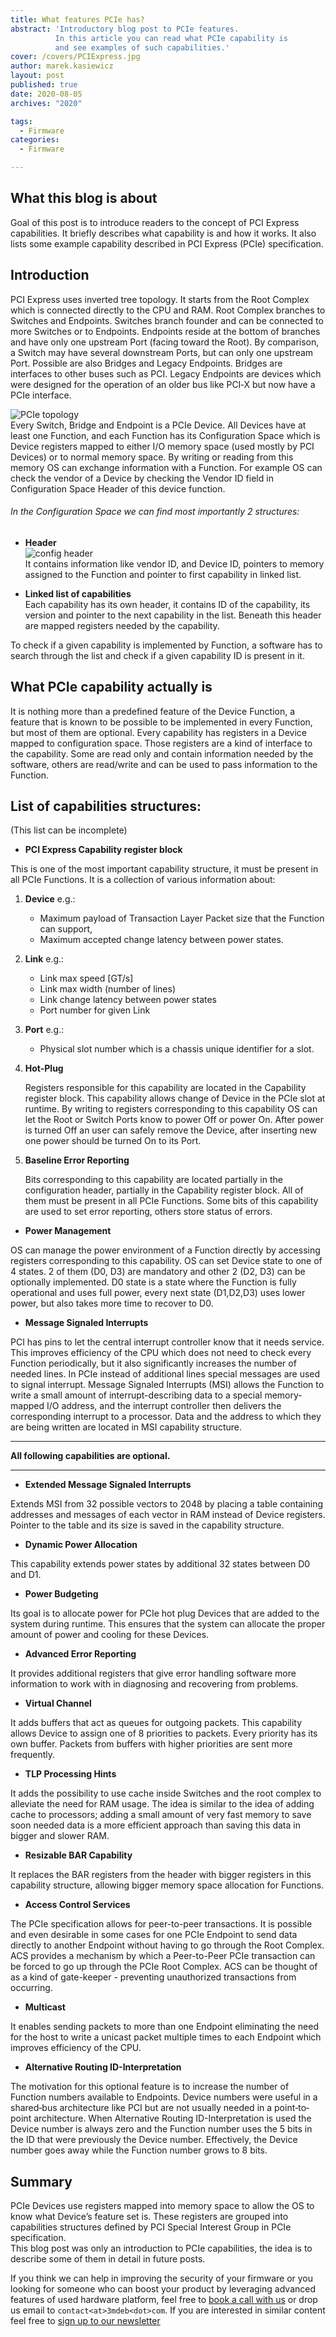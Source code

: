 ```yaml
---
title: What features PCIe has?
abstract: 'Introductory blog post to PCIe features.
          In this article you can read what PCIe capability is
          and see examples of such capabilities.'
cover: /covers/PCIExpress.jpg
author: marek.kasiewicz
layout: post
published: true
date: 2020-08-05
archives: "2020"

tags:
  - Firmware
categories:
  - Firmware

---
```


## What this blog is about

Goal of this post is to introduce readers to the concept of PCI Express
capabilities. It briefly describes what capability is and how it works. It also
lists some example capability described in PCI Express (PCIe) specification.

## Introduction

PCI Express uses inverted tree topology. It starts from the Root Complex which
is connected directly to the CPU and RAM. Root Complex branches to Switches and
Endpoints. Switches branch founder and can be connected to more Switches or to
Endpoints. Endpoints reside at the bottom of branches and have only one
upstream Port (facing toward the Root). By comparison, a Switch may have several
downstream Ports, but can only one upstream Port. Possible are also Bridges
and Legacy Endpoints. Bridges are interfaces to other buses such as PCI. Legacy
Endpoints are devices which were designed for the operation of an older bus like
PCI‐X but now have a PCIe interface.

![PCIe topology](/img/Example_PCI_Express_Topology.png)  
Every Switch, Bridge and Endpoint is a PCIe Device. All Devices have at least one
Function, and each Function has its Configuration Space which is Device registers
mapped to either I/O memory space (used mostly by PCI Devices) or to normal
memory space. By writing or reading from this memory OS can exchange information
with a Function. For example OS can check the vendor of a Device by checking the
Vendor ID field in Configuration Space Header of this device function.

###### In the Configuration Space we can find most importantly 2 structures:

- **Header**  
![config header](/img/Pci-config-space.png)  
It contains information like vendor ID, and Device ID, pointers to memory
assigned to the Function and pointer to first capability in linked list.

- **Linked list of capabilities**  
Each capability has its own header, it contains ID of the
capability, its version and pointer to the next capability in the list. Beneath
this header are mapped registers needed by the capability.

To check if a given capability is implemented by Function, a software has to
search through the list and check if a given capability ID is present in it.

## What PCIe capability actually is

It is nothing more than a predefined feature of the Device Function, a feature
that is known to be possible to be implemented in every Function, but most of them
are optional. Every capability has registers in a Device mapped to configuration
space. Those registers are a kind of interface to the capability. Some are read
only and contain information needed by the software, others are read/write and
can be used to pass information to the Function.

## List of capabilities structures:
(This list can be incomplete)

- **PCI Express Capability register block**

This is one of the most important capability structure, it must be present in
all PCIe Functions. It is a collection of various information about:

1. **Device** e.g.:  

    - Maximum payload of Transaction Layer Packet size that the Function can support,
    - Maximum accepted change latency between power states.  

2. **Link** e.g.:  

    - Link max speed \[GT/s\]
    - Link max width (number of lines)
    - Link change latency between power states
    - Port number for given Link  

3. **Port** e.g.:
  
    - Physical slot number which is a chassis unique identifier for a slot.  

4. **Hot-Plug**

    Registers responsible for this capability are located in the Capability register
    block. This capability allows change of Device in the PCIe slot at runtime.
    By writing to registers corresponding to this capability OS can let the Root or
    Switch Ports know to power Off or power On. After power is turned Off an user
    can safely remove the Device, after inserting new one power should be turned On
    to its Port.

5. **Baseline Error Reporting**

    Bits corresponding to this capability are located partially in the configuration
    header, partially in the Capability register block. All of them must be present in
    all PCIe Functions. Some bits of this capability are used to set error reporting,
    others store status of errors.

- **Power Management**

OS can manage the power environment of a Function directly by accessing registers
corresponding to this capability. OS can set Device state to one of 4 states. 2
of them (D0, D3) are mandatory and other 2 (D2, D3) can be optionally implemented.
D0 state is a state where the Function is fully operational and uses full power,
every next state (D1,D2,D3) uses lower power, but also takes more time to recover
to D0.

- **Message Signaled Interrupts**

PCI has pins to let the central interrupt controller know that it needs service.
This improves efficiency of the CPU which does not need to check every Function
periodically, but it also significantly increases the number of needed lines. In
PCIe instead of additional lines special messages are used to signal interrupt.
Message Signaled Interrupts (MSI) allows the Function to write a small amount of
interrupt-describing data to a special memory-mapped I/O address, and the interrupt
controller then delivers the corresponding interrupt to a processor. Data and
the address to which they are being written are located in MSI capability structure.

___

**All following capabilities are optional.**

___

- **Extended Message Signaled Interrupts**

Extends MSI from 32 possible vectors to 2048 by placing a table containing
addresses and messages of each vector in RAM instead of Device registers.
Pointer to the table and its size is saved in the capability structure.

- **Dynamic Power Allocation**

This capability extends power states by additional 32 states between D0 and D1.

- **Power Budgeting**

Its goal is to allocate power for PCIe hot plug Devices that are added to the
system during runtime. This ensures that the system can allocate the proper
amount of power and cooling for these Devices.

- **Advanced Error Reporting**

It provides additional registers that give error handling software more
information to work with in diagnosing and recovering from problems.

- **Virtual Channel**

It adds buffers that act as queues for outgoing packets. This capability allows
Device to assign one of 8 priorities to packets. Every priority has its own
buffer. Packets from buffers with higher priorities are sent more frequently.

- **TLP Processing Hints**

It adds the possibility to use cache inside Switches and the root complex to
alleviate the need for RAM usage. The idea is similar to the idea of ​​adding
cache to processors; adding a small amount of very fast memory to save soon
needed data is a more efficient approach than saving this data in bigger and
slower RAM.

- **Resizable BAR Capability**

It replaces the BAR registers from the header with bigger registers in this
capability structure, allowing bigger memory space allocation for Functions.

- **Access Control Services**

The PCIe specification allows for peer-to-peer transactions. It is possible and
even desirable in some cases for one PCIe Endpoint to send data directly to
another Endpoint without having to go through the Root Complex. ACS provides
a mechanism by which a Peer-to-Peer PCIe transaction can be forced to go up
through the PCIe Root Complex. ACS can be thought of as a kind of
gate-keeper - preventing unauthorized transactions from occurring.

- **Multicast**

It enables sending packets to more than one Endpoint eliminating the need for the
host to write a unicast packet multiple times to each Endpoint which improves
efficiency of the CPU.

- **Alternative Routing ID-Interpretation**

The motivation for this optional feature is to increase the number of Function
numbers available to Endpoints. Device numbers were useful in a shared‐bus
architecture like PCI but are not usually needed in a point‐to‐point architecture.
When Alternative Routing ID-Interpretation is used the Device number is always
zero and the Function number uses the 5 bits in the ID that were previously the
Device number. Effectively, the Device number goes away while the Function
number grows to 8 bits.

## Summary

PCIe Devices use registers mapped into memory space to allow the OS to know what
Device’s feature set is. These registers are grouped into capabilities structures
defined by PCI Special Interest Group in PCIe specification.  
This blog post was only an introduction to PCIe capabilities, the idea is to
describe some of them in detail in future posts.

If you think we can help in improving the security of your firmware or you
looking for someone who can boost your product by leveraging advanced features
of used hardware platform, feel free to [book a call with us](https://calendly.com/3mdeb/consulting-remote-meeting)
or drop us email to `contact<at>3mdeb<dot>com`. If you are interested in similar
content feel free to [sign up to our newsletter](http://eepurl.com/gfoekD)
